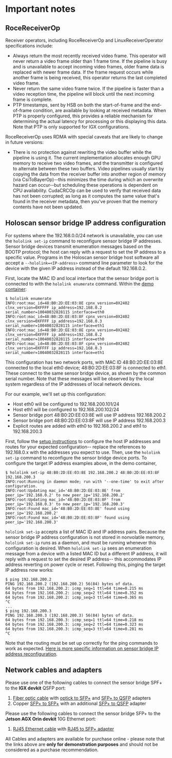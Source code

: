 # Important notes

## RoceReceiverOp

Receiver operators, including RoceReceiverOp and LinuxReceiverOperator specifications
include:

- Always return the most recently received video frame. This operator will never return
  a video frame older than 1 frame time. If the pipeline is busy and is unavailable to
  accept incoming video frames, older frame data is replaced with newer frame data. If
  the frame request occurs while another frame is being received, this operator returns
  the last completed video frame.
- Never return the same video frame twice. If the pipeline is faster than a video
  reception time, the pipeline will block until the next incoming frame is complete.
- PTP timestamps, sent by HSB on both the start-of-frame and the end-of-frame condition,
  are available by looking at received metadata. When PTP is properly configured, this
  provides a reliable mechanism for determining the actual latency for processing or
  this displaying this data. Note that PTP is only supported for IGX configurations.

RoceReceiverOp uses RDMA with special caveats that are likely to change in future
versions:

- There is no protection against rewriting the video buffer while the pipeline is using
  it. The current implementation allocates enough GPU memory to receive two video
  frames, and the transmitter is configured to alternate between these two buffers.
  Video pipelines usually start by copying the data from the receiver buffer into
  another region of memory (via CsiToBayerOp)--this minimizes the time during which an
  overwrite hazard can occur--but scheduling these operations is dependent on CPU
  availability. CudaCRCOp can be used to verify that received data has not been
  corrupted; as long as it computes the same value that's found in the receiver
  metadata, then you've proven that the memory contents have not been updated.

## Holoscan sensor bridge IP address configuration

For systems where the 192.168.0.0/24 network is unavailable, you can use the
`hololink set-ip` command to reconfigure sensor bridge IP addresses. Sensor bridge
devices transmit enumeration messages based on the BOOTP protocol; the host can reply
with a request to set the IP address to a specific value. Programs in the Holoscan
sensor bridge host software all accept a `--hololink=<IP-address>` command line
parameter to look for the device with the given IP address instead of the default
192.168.0.2.

First, locate the MAC ID and local interface that the sensor bridge port is connected to
with the `hololink enumerate` command. Within the
[demo container](setup.html#running-holoscan-sensor-bridge-demos-from-source):

```none
$ hololink enumerate
INFO:root:mac_id=48:B0:2D:EE:03:8E cpnx_version=0X2402 clnx_version=0XFFFF ip_address=192.168.0.2 serial_number=10040032828115 interface=eth0
INFO:root:mac_id=48:B0:2D:EE:03:8F cpnx_version=0X2402 clnx_version=0XFFFF ip_address=192.168.0.3 serial_number=10040032828115 interface=eth1
INFO:root:mac_id=48:B0:2D:EE:03:8E cpnx_version=0X2402 clnx_version=0XFFFF ip_address=192.168.0.2 serial_number=10040032828115 interface=eth0
INFO:root:mac_id=48:B0:2D:EE:03:8F cpnx_version=0X2402 clnx_version=0XFFFF ip_address=192.168.0.3 serial_number=10040032828115 interface=eth1
```

This configuration has two network ports, with MAC ID 48:B0:2D:EE:03:8E connected to the
local eth0 device; 48:B0:2D:EE:03:8F is connected to eth1. These connect to the same
sensor bridge device, as shown by the common serial number. Note that these messages
will be observed by the local system regardless of the IP addresses of local network
devices.

For our example, we'll set up this configuration:

- Host eth0 will be configured to 192.168.200.101/24
- Host eth1 will be configured to 192.168.200.102/24
- Sensor bridge port 48:B0:2D:EE:03:8E will use IP address 192.168.200.2
- Sensor bridge port 48:B0:2D:EE:03:8F will use IP address 192.168.200.3
- Explicit routes are added with eth0 to 192.168.200.2 and eth1 to 192.168.200.3

First, follow the [setup instructions](setup.md) to configure the host IP addresses and
routes for your expected configuration-- replace the references to 192.168.0.x with the
addresses you expect to use. Then, use the `hololink set-ip` command to reconfigure the
sensor bridge device ports. To configure the target IP address examples above, in the
demo container,

```none
$ hololink set-ip 48:B0:2D:EE:03:8E 192.168.200.2 48:B0:2D:EE:03:8F 192.168.200.3
INFO:root:Running in daemon mode; run with '--one-time' to exit after configuration.
INFO:root:Updating mac_id='48:B0:2D:EE:03:8E' from peer_ip='192.168.0.2' to new_peer_ip='192.168.200.2'
INFO:root:Updating mac_id='48:B0:2D:EE:03:8F' from peer_ip='192.168.0.3' to new_peer_ip='192.168.200.3'
INFO:root:Found mac_id='48:B0:2D:EE:03:8E' found using peer_ip='192.168.200.2'
INFO:root:Found mac_id='48:B0:2D:EE:03:8F' found using peer_ip='192.168.200.3'
```

`hololink set-ip` accepts a list of MAC ID and IP address pairs. Because the sensor
bridge IP address configuration is not stored in nonvolatile memory, `hololink set-ip`
runs as a daemon, and must be running whenever this configuration is desired. When
`hololink set-ip` sees an enumeration message from a device with a listed MAC ID but a
different IP address, it will reply with a request to set the desired IP address-- this
accommodates IP address reverting on power cycle or reset. Following this, pinging the
target IP address now works:

```none
$ ping 192.168.200.2
PING 192.168.200.2 (192.168.200.2) 56(84) bytes of data.
64 bytes from 192.168.200.2: icmp_seq=1 ttl=64 time=0.215 ms
64 bytes from 192.168.200.2: icmp_seq=2 ttl=64 time=0.352 ms
64 bytes from 192.168.200.2: icmp_seq=3 ttl=64 time=0.365 ms
^C
...
$ ping 192.168.200.3
PING 192.168.200.3 (192.168.200.3) 56(84) bytes of data.
64 bytes from 192.168.200.3: icmp_seq=1 ttl=64 time=0.218 ms
64 bytes from 192.168.200.3: icmp_seq=2 ttl=64 time=0.323 ms
64 bytes from 192.168.200.3: icmp_seq=3 ttl=64 time=0.281 ms
^C
```

Note that the routing must be set up correctly for the ping commands to work as
expected.
[Here is more specific information on sensor bridge IP address reconfiguration](architecture.md#DataChannel-enumeration-and-ip-address-configuration).

## Network cables and adapters

Please use one of the following cables to connect the sensor bridge SPF+ to the **IGX
devkit** QSFP port:

1. [Fiber optic cable](https://www.amazon.com/FLYPROFiber-10ft-4pack-Fiber-Length-Options/dp/B089K1J5GG)
   with
   [optick to SFP+](https://www.amazon.com/Multi-Mode-Transceiver-10GBASE-SR-SFP-10G-SR-Supermicro/dp/B01N1H1Z2F?th=1)
   and
   [SFP+ to QSFP](https://www.amazon.com/Converter-CVR-QSFP-SFP10G-Mellanox-MAM1Q00A-QSA-All-Metal/dp/B082V1TLHH?th=1)
   adapters
1. Copper
   [SFP+ to SFP+](https://www.amazon.com/10G-SFP-DAC-Cable-SFP-H10GB-CU2M/dp/B00U8BL09Q/ref=sr_1_4?dib=eyJ2IjoiMSJ9.Cf-3YlRVvPfOvuT9WkBirl136H7mBcMmsk3GZo6CrIgg6twUeFibkg2B33myyuT9gB0QLyjJtTm3HKhnEhweaz73ZteuRh32EQoRms2iNgX8I3HM6_CTTqjm7Pt6x1HMSCNBpbtGP2UjMWH1_LROIHSpFF3SEf53-aG4o0kkVvDVVWeTVvr-bQHiGkMqKCv9EDZCMso3MU8BX9zT_-sZOHfCBMpOPHcU_-uPGAdl47o.SFlNj6GVEC-arkVjg8PX91PbzSpRKD5cWOWvg3hEyPI&dib_tag=se&keywords=sfp%2B%2Bto%2Bsfp%2B%2Bcable&qid=1708561658&sr=8-4&th=1)
   with an additional
   [SFP+ to QSFP](https://www.amazon.com/Converter-CVR-QSFP-SFP10G-Mellanox-MAM1Q00A-QSA-All-Metal/dp/B082V1TLHH?th=1)
   adapter

Please use the following cables to connect the sensor bridge SFP+ to the **Jetson AGX
Orin devkit** 10G Ethernet port:

1. [RJ45 Ethernet cable](https://www.amazon.com/Amazon-Basics-Ethernet-High-Speed-Snagless/dp/B089MGH8W3/ref=sr_1_5?crid=1KJ1COP3OKCV7&dib=eyJ2IjoiMSJ9.awXrUbdN3xPxSw8yHRVmtqoUhU1UJEBgQ7Bt3D1N-o4R66qUmZdXTiq-3z8avmIBca3drzlYJhDUl2a8emDyXxFtjeYRRH6OgEOfqtc1w9-y1SPhRXhFWKwLnC3aFhzNs6uT3x_OYvZRxUgOiadVqR8GAUdJiHgH-2SyzwUS8bM_CMRTnRdrU6y-d59mmKSet0zarNIM5FuTMVdwoBJIs_DecT4gyQQA4UnlgvC9VsXYpIxPlFkLnJGnllhPNGDUtysKngtLL1_WyhiUI5y0Q2lcAqDyHlzCCPCPRmm6Hpg.-xBCBUe3Gj5rNmopY7uoCfHAf0ybNBqeWSgi1ARCvW8&dib_tag=se&keywords=rj45%2Bethernet%2Bcable&qid=1708561933&s=electronics&sprefix=rj45%2B%2Celectronics%2C172&sr=1-5&th=1)
   with
   [RJ45 to SFP+ adapter](https://www.amazon.com/10Gtek-SFP-10G-T-S-Compatible-10GBase-T-Transceiver/dp/B01KFBFL16?pd_rd_w=JvDu0&content-id=amzn1.sym.80b2efcb-1985-4e3a-b8e5-050c8b58b7cf&pf_rd_p=80b2efcb-1985-4e3a-b8e5-050c8b58b7cf&pf_rd_r=0ZFMCGJQJSRGSKQ4G71B&pd_rd_wg=fWzpt&pd_rd_r=d37211e0-40ab-4fe9-807d-0f62cad47c18&pd_rd_i=B01KFBFL16&ref_=pd_bap_d_grid_rp_0_4_i&th=1)

All Cables and adapters are available for purchase online - please note that the links
above are **only for demonstration purposes** and should not be considered as a purchase
recommendation.
